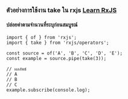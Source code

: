 ﻿### ตัวอย่างการใช้งาน take ใน rxjs [Learn RxJS](https://www.learnrxjs.io/learn-rxjs/operators/filtering/take)
 
 #### ปล่อยค่าตามจำนวนที่ระบุก่อนสมบูรณ์

```
import { of } from 'rxjs';
import { take } from 'rxjs/operators';

const source = of('A', 'B', 'C', 'D', 'E');
const example = source.pipe(take(3));

// ผลลัพธ์
// A
// B
// C
example.subscribe(console.log);
```
